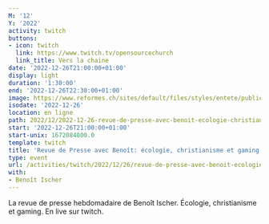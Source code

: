 ```yaml
---
M: '12'
Y: '2022'
activity: twitch
buttons:
- icon: twitch
  link: https://www.twitch.tv/opensourcechurch
  link_title: Vers la chaine
date: '2022-12-26T21:00:00+01:00'
display: light
duration: '1:30:00'
end: '2022-12-26T22:30:00+01:00'
image: https://www.reformes.ch/sites/default/files/styles/entete/public/data/images/comm/257/Beno%C3%AEt%20Ischer.jpg
isodate: '2022-12-26'
location: en ligne
path: 2022/12/2022-12-26-revue-de-presse-avec-benoit-ecologie-christianisme-et-gaming.md
start: '2022-12-26T21:00:00+01:00'
start-unix: 1672084800.0
template: twitch
title: 'Revue de Presse avec Benoît: écologie, christianisme et gaming'
type: event
url: /activities/twitch/2022/12/26/revue-de-presse-avec-benoit-ecologie-christianisme-et-gaming
with:
- Benoît Ischer
---
```

La revue de presse hebdomadaire de Benoît Ischer. Écologie, christianisme et gaming. En live sur twitch.